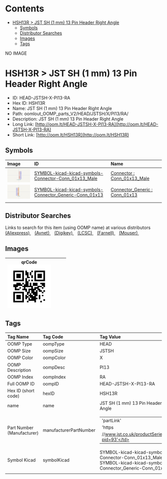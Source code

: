 



Contents
========

* [HSH13R > JST SH (1 mm) 13 Pin Header Right Angle](#hsh13r--jst-sh-1-mm-13-pin-header-right-angle)
	* [Symbols](#symbols)
	* [Distributor Searches](#distributor-searches)
	* [Images](#images)
	* [Tags](#tags)
  
NO IMAGE  
# HSH13R > JST SH (1 mm) 13 Pin Header Right Angle

- ID: HEAD-JSTSH-X-PI13-RA
- Hex ID: HSH13R
- Name: JST SH (1 mm) 13 Pin Header Right Angle
- Path: oomlout_OOMP_parts_V2/HEAD/JSTSH/X/PI13/RA/
- Description: JST SH (1 mm) 13 Pin Header Right Angle
- Long Link: [http://oom.lt/HEAD-JSTSH-X-PI13-RA](http://oom.lt/HEAD-JSTSH-X-PI13-RA)
- Short Link: [http://oom.lt/HSH13R](http://oom.lt/HSH13R)

## Symbols
  

|Image|ID|Name|
| :--- | :--- | :--- |
|[![](https://raw.githubusercontent.com/oomlout/oomlout_OOMP_eda_V2/main/SYMBOL/kicad/kicad-symbols/Connector/Conn_01x13_Male/image_140.png)](https://github.com/oomlout/oomlout_OOMP_eda_V2/tree/main/SYMBOL/kicad/kicad-symbols/Connector/Conn_01x13_Male/)|[SYMBOL-kicad-kicad-symbols-Connector-Conn_01x13_Male](https://github.com/oomlout/oomlout_OOMP_eda_V2/tree/main/SYMBOL/kicad/kicad-symbols/Connector/Conn_01x13_Male/)|[Connector : Conn_01x13_Male](https://github.com/oomlout/oomlout_OOMP_eda_V2/tree/main/SYMBOL/kicad/kicad-symbols/Connector/Conn_01x13_Male/)|
|[![](https://raw.githubusercontent.com/oomlout/oomlout_OOMP_eda_V2/main/SYMBOL/kicad/kicad-symbols/Connector_Generic/Conn_01x13/image_140.png)](https://github.com/oomlout/oomlout_OOMP_eda_V2/tree/main/SYMBOL/kicad/kicad-symbols/Connector_Generic/Conn_01x13/)|[SYMBOL-kicad-kicad-symbols-Connector_Generic-Conn_01x13](https://github.com/oomlout/oomlout_OOMP_eda_V2/tree/main/SYMBOL/kicad/kicad-symbols/Connector_Generic/Conn_01x13/)|[Connector_Generic : Conn_01x13](https://github.com/oomlout/oomlout_OOMP_eda_V2/tree/main/SYMBOL/kicad/kicad-symbols/Connector_Generic/Conn_01x13/)|
||||

## Distributor Searches
  
Links to search for this item (using OOMP name) at various distributors  
[(Aliexpress) ](https://www.aliexpress.com/wholesale?SearchText=JST+SH+1+mm+13+Pin+Header+Right+Angle)&nbsp;&nbsp;&nbsp;[(Avnet) ](https://www.avnet.com/shop/us/search/JST+SH+1+mm+13+Pin+Header+Right+Angle)&nbsp;&nbsp;&nbsp;[(Digikey) ](https://www.digikey.co.uk/en/products/result?s=JST+SH+1+mm+13+Pin+Header+Right+Angle)&nbsp;&nbsp;&nbsp;[(LCSC) ](https://www.lcsc.com/search?q=JST+SH+1+mm+13+Pin+Header+Right+Angle)&nbsp;&nbsp;&nbsp;[(Farnell) ](https://uk.farnell.com/search?st=JST+SH+1+mm+13+Pin+Header+Right+Angle)&nbsp;&nbsp;&nbsp;[(Mouser) ](https://www.mouser.com/c/?q=JST+SH+1+mm+13+Pin+Header+Right+Angle)&nbsp;&nbsp;&nbsp;
## Images
  

|qrCode<br>[![](https://raw.githubusercontent.com/oomlout/oomlout_OOMP_parts_V2/main/HEAD/JSTSH/X/PI13/RA/qrCode_140.png)](https://github.com/oomlout/oomlout_OOMP_parts_V2/tree/main/HEAD/JSTSH/X/PI13/RA/qrCode.png)||||
| :---: | :---: | :---: | :---: |

## Tags
  

|Tag Name|Tag Code|Tag Value|
| :--- | :--- | :--- |
|OOMP Type|oompType|HEAD|
|OOMP Size|oompSize|JSTSH|
|OOMP Color|oompColor|X|
|OOMP Description|oompDesc|PI13|
|OOMP Index|oompIndex|RA|
|Full OOMP ID|oompID|HEAD-JSTSH-X-PI13-RA|
|Hex ID (short code)|hexID|HSH13R|
|name|name|JST SH (1 mm) 13 Pin Header Right Angle|
|Part Number (Manufacturer)|manufacturerPartNumber|<table><tr><td>'partLink'</td></tr><tr><td> 'https</td></tr><tr><td>//www.jst.co.uk/productSeries.php?pid=93'</td></tr></table>|
|Symbol Kicad|symbolKicad|SYMBOL-kicad-kicad-symbols-Connector-Conn_01x13_Male, SYMBOL-kicad-kicad-symbols-Connector_Generic-Conn_01x13|
||||
